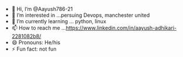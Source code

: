 - 👋 Hi, I’m @Aayush786-21
- 👀 I’m interested in ...persuing Devops, manchester united
- 🌱 I’m currently learning ... python, linux
- 📫 How to reach me ...https://www.linkedin.com/in/aayush-adhikari-2281082b8/
- 😄 Pronouns: He/his
- ⚡ Fun fact: not fun 

<!---
Aayush786-21/Aayush786-21 is a ✨ special ✨ repository because its `README.md` (this file) appears on your GitHub profile.
You can click the Preview link to take a look at your changes.
--->
